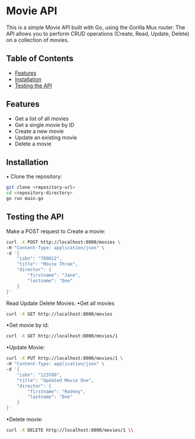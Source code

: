 # Movie API

This is a simple Movie API built with Go, using the Gorilla Mux router. The API allows you to perform CRUD operations (Create, Read, Update, Delete) on a collection of movies.

## Table of Contents

- [Features](#features)
- [Installation](#installation)
- [Testing the API](#testing-the-api)

## Features

- Get a list of all movies
- Get a single movie by ID
- Create a new movie
- Update an existing movie
- Delete a movie

## Installation

• Clone the repository:

   ```bash
   git clone <repository-url>
   cd <repository-directory>
   go run main.go
   ```

## Testing the API

 Make a POST request to Create a movie:

   ```bash
   curl -X POST http://localhost:8000/movies \
   -H "Content-Type: application/json" \
   -d '{
       "isbn": "789012",
       "title": "Movie Three",
       "director": {
           "firstname": "Jane",
           "lastname": "Doe"
       }
   }'
   ```
 Read Update Delete Movies:
   •Get all movies
   ```bash
   curl -X GET http://localhost:8000/movies
   ```
   •Get movie by id:
   ```bash
   curl -X GET http://localhost:8000/movies/1
   ```
   •Update Movie:
   ```bash
   curl -X PUT http://localhost:8000/movies/1 \
   -H "Content-Type: application/json" \
   -d '{
       "isbn": "123789",
       "title": "Updated Movie One",
       "director": {
           "firstname": "Rodney",
           "lastname": "Doe"
       }
   }'
   ```
   •Delete movie:
   ```bash
   curl -X DELETE http://localhost:8000/movies/1 \\
   ```
   
